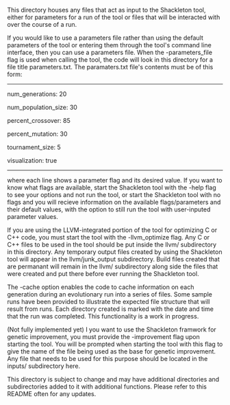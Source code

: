 This directory houses any files that act as input to the Shackleton tool, either for parameters for a run of the tool or files that will be interacted with over the course of a run.

If you would like to use a parameters file rather than using the default parameters of the tool or entering them through the tool's command line interface, then you can use a parameters file. When the -parameters_file flag is used when calling the tool, the code will look in this directory for a file title parameters.txt. The paramaters.txt file's contents must be of this form:

------

num_generations: 20

num_population_size: 30

percent_crossover: 85

percent_mutation: 30

tournament_size: 5

visualization: true

-------

where each line shows a parameter flag and its desired value. If you want to know what flags are available, start the Shackleton tool with the -help flag to see your options and not run the tool, or start the Shackleton tool with no flags and you will recieve information on the available flags/parameters and their default values, with the option to still run the tool with user-inputed parameter values.

If you are using the LLVM-integrated portion of the tool for optimizing C or C++ code, you must start the tool with the -llvm_optimize flag. Any C or C++ files to be used in the tool should be put inside the llvm/ subdirectory in this directory. Any temporary output files created by using the Shackleton tool will appear in the llvm/junk_output subdirectory. Build files created that are permanant will remain in the llvm/ subdirectory along side the files that were created and put there before ever running the Shackleton tool.

The -cache option enables the code to cache information on each generation during an evolutionary run into a series of files. Some sample runs have been provided to illustrate the expected file structure that will result from runs. Each directory created is marked with the date and time that the run was completed. This functionality is a work in progress.

(Not fully implemented yet) I you want to use the Shackleton framwork for genetic improvement, you must provide the -improvement flag upon starting the tool. You will be prompted when starting the tool with this flag to give the name of the file being used as the base for genetic improvement. Any file that needs to be used for this purpose should be located in the inputs/ subdirectory here.

This directory is subject to change and may have additional directories and subdirectories added to it with additional functions. Please refer to this README often for any updates.